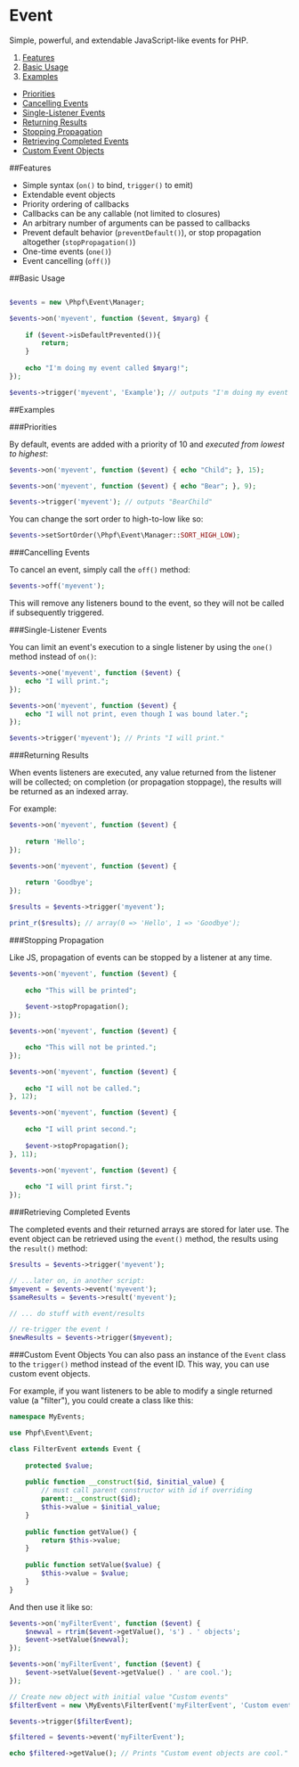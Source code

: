 Event
=====

Simple, powerful, and extendable JavaScript-like events for PHP.

 1. [Features](#features)
 2. [Basic Usage](#basic-usage)
 3. [Examples](#examples)
  * [Priorities](#priorities)
  * [Cancelling Events](#cancelling-events)
  * [Single-Listener Events](#single-listener-events)
  * [Returning Results](#returning-results)
  * [Stopping Propagation](#stopping-propagation)
  * [Retrieving Completed Events](#retrieving-completed-events)
  * [Custom Event Objects](#custom-event-objects)



##Features

 * Simple syntax (`on()` to bind, `trigger()` to emit)
 * Extendable event objects
 * Priority ordering of callbacks
 * Callbacks can be any callable (not limited to closures)
 * An arbitrary number of arguments can be passed to callbacks
 * Prevent default behavior (`preventDefault()`), or stop propagation altogether (`stopPropagation()`)
 * One-time events (`one()`)
 * Event cancelling (`off()`)

##Basic Usage

```php

$events = new \Phpf\Event\Manager;

$events->on('myevent', function ($event, $myarg) {
	
	if ($event->isDefaultPrevented()){
		return;
	}
	
	echo "I'm doing my event called $myarg!";
});

$events->trigger('myevent', 'Example'); // outputs "I'm doing my event called Example!"
```

##Examples

###Priorities

By default, events are added with a priority of 10 and _executed from lowest to highest_:
```php
$events->on('myevent', function ($event) { echo "Child"; }, 15);

$events->on('myevent', function ($event) { echo "Bear"; }, 9);

$events->trigger('myevent'); // outputs "BearChild"
```

You can change the sort order to high-to-low like so:
```php
$events->setSortOrder(\Phpf\Event\Manager::SORT_HIGH_LOW);
```

###Cancelling Events

To cancel an event, simply call the `off()` method:
```php
$events->off('myevent');
```
This will remove any listeners bound to the event, so they will not be called if subsequently triggered.

###Single-Listener Events

You can limit an event's execution to a single listener by using the `one()` method instead of `on()`:
```php
$events->one('myevent', function ($event) {
	echo "I will print.";
});

$events->on('myevent', function ($event) {
	echo "I will not print, even though I was bound later.";
});

$events->trigger('myevent'); // Prints "I will print."
```

###Returning Results

When events listeners are executed, any value returned from the listener will be collected; on completion (or propagation stoppage), the results will be returned as an indexed array.

For example:
```php
$events->on('myevent', function ($event) {
	
	return 'Hello';
});

$events->on('myevent', function ($event) {
	
	return 'Goodbye';
});

$results = $events->trigger('myevent');

print_r($results); // array(0 => 'Hello', 1 => 'Goodbye');
```

###Stopping Propagation

Like JS, propagation of events can be stopped by a listener at any time.
```php
$events->on('myevent', function ($event) {
	
	echo "This will be printed";
	
	$event->stopPropagation();
});

$events->on('myevent', function ($event) {

	echo "This will not be printed.";
});
```

```php
$events->on('myevent', function ($event) {
	
	echo "I will not be called.";
}, 12);

$events->on('myevent', function ($event) {
	
	echo "I will print second.";
	
	$event->stopPropagation();
}, 11);

$events->on('myevent', function ($event) {
	
	echo "I will print first.";
});
```

###Retrieving Completed Events

The completed events and their returned arrays are stored for later use. The event object can be retrieved using the `event()` method, the results using the `result()` method:
```php
$results = $events->trigger('myevent');

// ...later on, in another script:
$myevent = $events->event('myevent');
$sameResults = $events->result('myevent');

// ... do stuff with event/results

// re-trigger the event !
$newResults = $events->trigger($myevent);
```

###Custom Event Objects
You can also pass an instance of the `Event` class to the `trigger()` method instead of the event ID. This way, you can use custom event objects.

For example, if you want listeners to be able to modify a single returned value (a "filter"), you could create a class like this:
```php
namespace MyEvents;

use Phpf\Event\Event;

class FilterEvent extends Event {
	
	protected $value;
	
	public function __construct($id, $initial_value) {
		// must call parent constructor with id if overriding
		parent::__construct($id);
		$this->value = $initial_value;
	}
	
	public function getValue() {
		return $this->value;
	}
	
	public function setValue($value) {
		$this->value = $value;
	}
}
```
And then use it like so:
```php
$events->on('myFilterEvent', function ($event) {
	$newval = rtrim($event->getValue(), 's') . ' objects';
	$event->setValue($newval);
});

$events->on('myFilterEvent', function ($event) {
	$event->setValue($event->getValue() . ' are cool.');
});

// Create new object with initial value "Custom events"
$filterEvent = new \MyEvents\FilterEvent('myFilterEvent', 'Custom events');

$events->trigger($filterEvent);

$filtered = $events->event('myFilterEvent');

echo $filtered->getValue(); // Prints "Custom event objects are cool."
```
